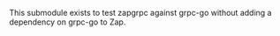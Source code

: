 This submodule exists to test zapgrpc against grpc-go without adding a
dependency on grpc-go to Zap.
